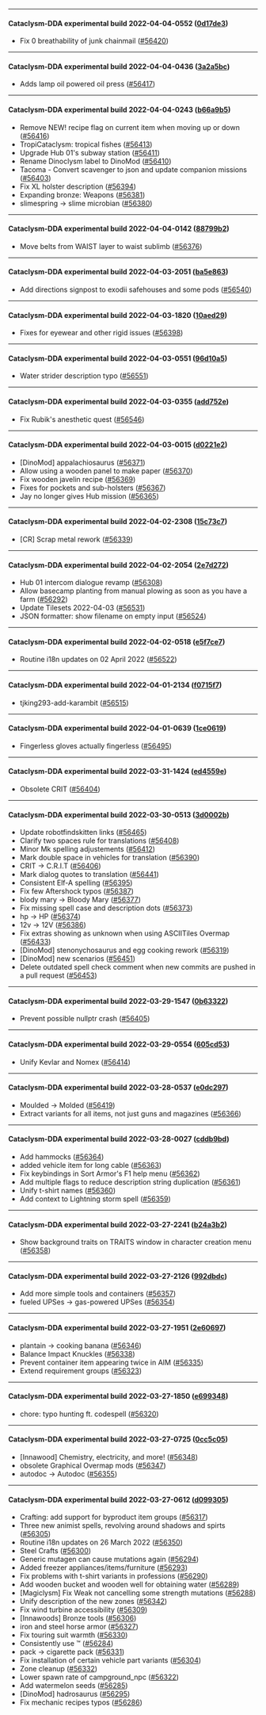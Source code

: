 
---

#### Cataclysm-DDA experimental build 2022-04-04-0552 ([0d17de3](https://github.com/CleverRaven/Cataclysm-DDA/releases/tag/cdda-experimental-2022-04-04-0552))

* Fix 0 breathability of junk chainmail ([#56420](https://github.com/CleverRaven/Cataclysm-DDA/pull/56420))

---

#### Cataclysm-DDA experimental build 2022-04-04-0436 ([3a2a5bc](https://github.com/CleverRaven/Cataclysm-DDA/releases/tag/cdda-experimental-2022-04-04-0436))

* Adds lamp oil powered oil press ([#56417](https://github.com/CleverRaven/Cataclysm-DDA/pull/56417))

---

#### Cataclysm-DDA experimental build 2022-04-04-0243 ([b66a9b5](https://github.com/CleverRaven/Cataclysm-DDA/releases/tag/cdda-experimental-2022-04-04-0243))

* Remove NEW! recipe flag on current item when moving up or down ([#56416](https://github.com/CleverRaven/Cataclysm-DDA/pull/56416))
* TropiCataclysm: tropical fishes ([#56413](https://github.com/CleverRaven/Cataclysm-DDA/pull/56413))
* Upgrade Hub 01's subway station ([#56411](https://github.com/CleverRaven/Cataclysm-DDA/pull/56411))
* Rename Dinoclysm label to DinoMod ([#56410](https://github.com/CleverRaven/Cataclysm-DDA/pull/56410))
* Tacoma - Convert scavenger to json and update companion missions ([#56403](https://github.com/CleverRaven/Cataclysm-DDA/pull/56403))
* Fix XL holster description ([#56394](https://github.com/CleverRaven/Cataclysm-DDA/pull/56394))
* Expanding bronze: Weapons ([#56381](https://github.com/CleverRaven/Cataclysm-DDA/pull/56381))
* slimespring → slime microbian ([#56380](https://github.com/CleverRaven/Cataclysm-DDA/pull/56380))

---

#### Cataclysm-DDA experimental build 2022-04-04-0142 ([88799b2](https://github.com/CleverRaven/Cataclysm-DDA/releases/tag/cdda-experimental-2022-04-04-0142))

* Move belts from WAIST layer to waist sublimb ([#56376](https://github.com/CleverRaven/Cataclysm-DDA/pull/56376))

---

#### Cataclysm-DDA experimental build 2022-04-03-2051 ([ba5e863](https://github.com/CleverRaven/Cataclysm-DDA/releases/tag/cdda-experimental-2022-04-03-2051))

* Add directions signpost to exodii safehouses and some pods ([#56540](https://github.com/CleverRaven/Cataclysm-DDA/pull/56540))

---

#### Cataclysm-DDA experimental build 2022-04-03-1820 ([10aed29](https://github.com/CleverRaven/Cataclysm-DDA/releases/tag/cdda-experimental-2022-04-03-1820))

* Fixes for eyewear and other rigid issues ([#56398](https://github.com/CleverRaven/Cataclysm-DDA/pull/56398))

---

#### Cataclysm-DDA experimental build 2022-04-03-0551 ([96d10a5](https://github.com/CleverRaven/Cataclysm-DDA/releases/tag/cdda-experimental-2022-04-03-0551))

* Water strider description typo ([#56551](https://github.com/CleverRaven/Cataclysm-DDA/pull/56551))

---

#### Cataclysm-DDA experimental build 2022-04-03-0355 ([add752e](https://github.com/CleverRaven/Cataclysm-DDA/releases/tag/cdda-experimental-2022-04-03-0355))

* Fix Rubik's anesthetic quest ([#56546](https://github.com/CleverRaven/Cataclysm-DDA/pull/56546))

---

#### Cataclysm-DDA experimental build 2022-04-03-0015 ([d0221e2](https://github.com/CleverRaven/Cataclysm-DDA/releases/tag/cdda-experimental-2022-04-03-0015))

* [DinoMod] appalachiosaurus ([#56371](https://github.com/CleverRaven/Cataclysm-DDA/pull/56371))
* Allow using a wooden panel to make paper ([#56370](https://github.com/CleverRaven/Cataclysm-DDA/pull/56370))
* Fix wooden javelin recipe ([#56369](https://github.com/CleverRaven/Cataclysm-DDA/pull/56369))
* Fixes for pockets and sub-holsters ([#56367](https://github.com/CleverRaven/Cataclysm-DDA/pull/56367))
* Jay no longer gives Hub mission ([#56365](https://github.com/CleverRaven/Cataclysm-DDA/pull/56365))

---

#### Cataclysm-DDA experimental build 2022-04-02-2308 ([15c73c7](https://github.com/CleverRaven/Cataclysm-DDA/releases/tag/cdda-experimental-2022-04-02-2308))

* [CR] Scrap metal rework ([#56339](https://github.com/CleverRaven/Cataclysm-DDA/pull/56339))

---

#### Cataclysm-DDA experimental build 2022-04-02-2054 ([2e7d272](https://github.com/CleverRaven/Cataclysm-DDA/releases/tag/cdda-experimental-2022-04-02-2054))

* Hub 01 intercom dialogue revamp ([#56308](https://github.com/CleverRaven/Cataclysm-DDA/pull/56308))
* Allow basecamp planting from manual plowing as soon as you have a farm ([#56292](https://github.com/CleverRaven/Cataclysm-DDA/pull/56292))
* Update Tilesets 2022-04-03 ([#56531](https://github.com/CleverRaven/Cataclysm-DDA/pull/56531))
* JSON formatter: show filename on empty input ([#56524](https://github.com/CleverRaven/Cataclysm-DDA/pull/56524))

---

#### Cataclysm-DDA experimental build 2022-04-02-0518 ([e5f7ce7](https://github.com/CleverRaven/Cataclysm-DDA/releases/tag/cdda-experimental-2022-04-02-0518))

* Routine i18n updates on 02 April 2022 ([#56522](https://github.com/CleverRaven/Cataclysm-DDA/pull/56522))

---

#### Cataclysm-DDA experimental build 2022-04-01-2134 ([f0715f7](https://github.com/CleverRaven/Cataclysm-DDA/releases/tag/cdda-experimental-2022-04-01-2134))

* tjking293-add-karambit ([#56515](https://github.com/CleverRaven/Cataclysm-DDA/pull/56515))

---

#### Cataclysm-DDA experimental build 2022-04-01-0639 ([1ce0619](https://github.com/CleverRaven/Cataclysm-DDA/releases/tag/cdda-experimental-2022-04-01-0639))

* Fingerless gloves actually fingerless ([#56495](https://github.com/CleverRaven/Cataclysm-DDA/pull/56495))

---

#### Cataclysm-DDA experimental build 2022-03-31-1424 ([ed4559e](https://github.com/CleverRaven/Cataclysm-DDA/releases/tag/cdda-experimental-2022-03-31-1424))

* Obsolete CRIT ([#56404](https://github.com/CleverRaven/Cataclysm-DDA/pull/56404))

---

#### Cataclysm-DDA experimental build 2022-03-30-0513 ([3d0002b](https://github.com/CleverRaven/Cataclysm-DDA/releases/tag/cdda-experimental-2022-03-30-0513))

* Update robotfindskitten links ([#56465](https://github.com/CleverRaven/Cataclysm-DDA/pull/56465))
* Clarify two spaces rule for translations ([#56408](https://github.com/CleverRaven/Cataclysm-DDA/pull/56408))
* Minor Mk spelling adjustements ([#56412](https://github.com/CleverRaven/Cataclysm-DDA/pull/56412))
* Mark double space in vehicles for translation ([#56390](https://github.com/CleverRaven/Cataclysm-DDA/pull/56390))
* CRIT → C.R.I.T ([#56406](https://github.com/CleverRaven/Cataclysm-DDA/pull/56406))
* Mark dialog quotes to translation ([#56441](https://github.com/CleverRaven/Cataclysm-DDA/pull/56441))
* Consistent Elf-A spelling ([#56395](https://github.com/CleverRaven/Cataclysm-DDA/pull/56395))
* Fix few Aftershock typos ([#56387](https://github.com/CleverRaven/Cataclysm-DDA/pull/56387))
* blody mary → Bloody Mary ([#56377](https://github.com/CleverRaven/Cataclysm-DDA/pull/56377))
* Fix missing spell case and description dots ([#56373](https://github.com/CleverRaven/Cataclysm-DDA/pull/56373))
* hp → HP ([#56374](https://github.com/CleverRaven/Cataclysm-DDA/pull/56374))
* 12v → 12V ([#56386](https://github.com/CleverRaven/Cataclysm-DDA/pull/56386))
* Fix extras showing as unknown when using ASCIITiles Overmap ([#56433](https://github.com/CleverRaven/Cataclysm-DDA/pull/56433))
* [DinoMod] stenonychosaurus and egg cooking rework ([#56319](https://github.com/CleverRaven/Cataclysm-DDA/pull/56319))
* [DinoMod] new scenarios ([#56451](https://github.com/CleverRaven/Cataclysm-DDA/pull/56451))
* Delete outdated spell check comment when new commits are pushed in a pull request ([#56453](https://github.com/CleverRaven/Cataclysm-DDA/pull/56453))

---

#### Cataclysm-DDA experimental build 2022-03-29-1547 ([0b63322](https://github.com/CleverRaven/Cataclysm-DDA/releases/tag/cdda-experimental-2022-03-29-1547))

* Prevent possible nullptr crash ([#56405](https://github.com/CleverRaven/Cataclysm-DDA/pull/56405))

---

#### Cataclysm-DDA experimental build 2022-03-29-0554 ([605cd53](https://github.com/CleverRaven/Cataclysm-DDA/releases/tag/cdda-experimental-2022-03-29-0554))

* Unify Kevlar and Nomex ([#56414](https://github.com/CleverRaven/Cataclysm-DDA/pull/56414))

---

#### Cataclysm-DDA experimental build 2022-03-28-0537 ([e0dc297](https://github.com/CleverRaven/Cataclysm-DDA/releases/tag/cdda-experimental-2022-03-28-0537))

* Moulded -> Molded ([#56419](https://github.com/CleverRaven/Cataclysm-DDA/pull/56419))
* Extract variants for all items, not just guns and magazines ([#56366](https://github.com/CleverRaven/Cataclysm-DDA/pull/56366))

---

#### Cataclysm-DDA experimental build 2022-03-28-0027 ([cddb9bd](https://github.com/CleverRaven/Cataclysm-DDA/releases/tag/cdda-experimental-2022-03-28-0027))

* Add hammocks ([#56364](https://github.com/CleverRaven/Cataclysm-DDA/pull/56364))
* added vehicle item for long cable ([#56363](https://github.com/CleverRaven/Cataclysm-DDA/pull/56363))
* Fix keybindings in Sort Armor's F1 help menu ([#56362](https://github.com/CleverRaven/Cataclysm-DDA/pull/56362))
* Add multiple flags to reduce description string duplication ([#56361](https://github.com/CleverRaven/Cataclysm-DDA/pull/56361))
* Unify t-shirt names ([#56360](https://github.com/CleverRaven/Cataclysm-DDA/pull/56360))
* Add context to Lightning storm spell ([#56359](https://github.com/CleverRaven/Cataclysm-DDA/pull/56359))

---

#### Cataclysm-DDA experimental build 2022-03-27-2241 ([b24a3b2](https://github.com/CleverRaven/Cataclysm-DDA/releases/tag/cdda-experimental-2022-03-27-2241))

* Show background traits on TRAITS window in character creation menu ([#56358](https://github.com/CleverRaven/Cataclysm-DDA/pull/56358))

---

#### Cataclysm-DDA experimental build 2022-03-27-2126 ([992dbdc](https://github.com/CleverRaven/Cataclysm-DDA/releases/tag/cdda-experimental-2022-03-27-2126))

* Add more simple tools and containers ([#56357](https://github.com/CleverRaven/Cataclysm-DDA/pull/56357))
* fueled UPSes → gas-powered UPSes ([#56354](https://github.com/CleverRaven/Cataclysm-DDA/pull/56354))

---

#### Cataclysm-DDA experimental build 2022-03-27-1951 ([2e60697](https://github.com/CleverRaven/Cataclysm-DDA/releases/tag/cdda-experimental-2022-03-27-1951))

* plantain → cooking banana ([#56346](https://github.com/CleverRaven/Cataclysm-DDA/pull/56346))
* Balance Impact Knuckles ([#56338](https://github.com/CleverRaven/Cataclysm-DDA/pull/56338))
* Prevent container item appearing twice in AIM ([#56335](https://github.com/CleverRaven/Cataclysm-DDA/pull/56335))
* Extend requirement groups ([#56323](https://github.com/CleverRaven/Cataclysm-DDA/pull/56323))

---

#### Cataclysm-DDA experimental build 2022-03-27-1850 ([e699348](https://github.com/CleverRaven/Cataclysm-DDA/releases/tag/cdda-experimental-2022-03-27-1850))

* chore: typo hunting ft. codespell ([#56320](https://github.com/CleverRaven/Cataclysm-DDA/pull/56320))

---

#### Cataclysm-DDA experimental build 2022-03-27-0725 ([0cc5c05](https://github.com/CleverRaven/Cataclysm-DDA/releases/tag/cdda-experimental-2022-03-27-0725))

* [Innawood] Chemistry, electricity, and more! ([#56348](https://github.com/CleverRaven/Cataclysm-DDA/pull/56348))
* obsolete Graphical Overmap mods ([#56347](https://github.com/CleverRaven/Cataclysm-DDA/pull/56347))
* autodoc → Autodoc ([#56355](https://github.com/CleverRaven/Cataclysm-DDA/pull/56355))

---

#### Cataclysm-DDA experimental build 2022-03-27-0612 ([d099305](https://github.com/CleverRaven/Cataclysm-DDA/releases/tag/cdda-experimental-2022-03-27-0612))

* Crafting: add support for byproduct item groups ([#56317](https://github.com/CleverRaven/Cataclysm-DDA/pull/56317))
* Three new animist spells, revolving around shadows and spirts ([#56305](https://github.com/CleverRaven/Cataclysm-DDA/pull/56305))
* Routine i18n updates on 26 March 2022 ([#56350](https://github.com/CleverRaven/Cataclysm-DDA/pull/56350))
* Steel Crafts ([#56300](https://github.com/CleverRaven/Cataclysm-DDA/pull/56300))
* Generic mutagen can cause mutations again ([#56294](https://github.com/CleverRaven/Cataclysm-DDA/pull/56294))
* Added freezer appliances/items/furniture ([#56293](https://github.com/CleverRaven/Cataclysm-DDA/pull/56293))
* Fix problems with t-shirt variants in professions ([#56290](https://github.com/CleverRaven/Cataclysm-DDA/pull/56290))
* Add wooden bucket and wooden well for obtaining water ([#56289](https://github.com/CleverRaven/Cataclysm-DDA/pull/56289))
* [Magiclysm] Fix Weak not cancelling some strength mutations ([#56288](https://github.com/CleverRaven/Cataclysm-DDA/pull/56288))
* Unify description of the new zones ([#56342](https://github.com/CleverRaven/Cataclysm-DDA/pull/56342))
* Fix wind turbine accessibility ([#56309](https://github.com/CleverRaven/Cataclysm-DDA/pull/56309))
* [Innawoods] Bronze tools ([#56306](https://github.com/CleverRaven/Cataclysm-DDA/pull/56306))
* iron and steel horse armor ([#56327](https://github.com/CleverRaven/Cataclysm-DDA/pull/56327))
* Fix touring suit warmth ([#56330](https://github.com/CleverRaven/Cataclysm-DDA/pull/56330))
* Consistently use ™ ([#56284](https://github.com/CleverRaven/Cataclysm-DDA/pull/56284))
* pack → cigarette pack ([#56331](https://github.com/CleverRaven/Cataclysm-DDA/pull/56331))
* Fix installation of certain vehicle part variants ([#56304](https://github.com/CleverRaven/Cataclysm-DDA/pull/56304))
* Zone cleanup ([#56332](https://github.com/CleverRaven/Cataclysm-DDA/pull/56332))
* Lower spawn rate of campground_npc ([#56322](https://github.com/CleverRaven/Cataclysm-DDA/pull/56322))
* Add watermelon seeds ([#56285](https://github.com/CleverRaven/Cataclysm-DDA/pull/56285))
* [DinoMod] hadrosaurus ([#56295](https://github.com/CleverRaven/Cataclysm-DDA/pull/56295))
* Fix mechanic recipes typos ([#56286](https://github.com/CleverRaven/Cataclysm-DDA/pull/56286))
